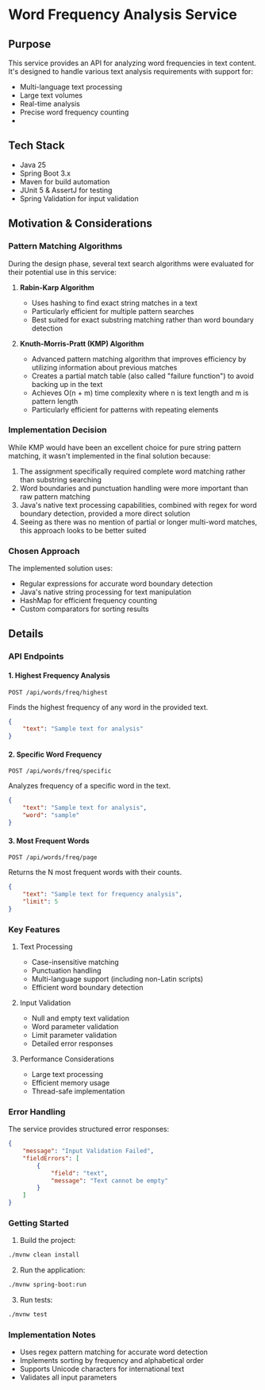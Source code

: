 # Word Frequency Analysis Service

## Purpose
This service provides an API for analyzing word frequencies in text content. It's designed to handle various text analysis requirements with support for:
- Multi-language text processing
- Large text volumes
- Real-time analysis
- Precise word frequency counting
- 
## Tech Stack
- Java 25
- Spring Boot 3.x
- Maven for build automation
- JUnit 5 & AssertJ for testing
- Spring Validation for input validation

## Motivation & Considerations

### Pattern Matching Algorithms
During the design phase, several text search algorithms were evaluated for their potential use in this service:

1. **Rabin-Karp Algorithm**
   - Uses hashing to find exact string matches in a text
   - Particularly efficient for multiple pattern searches
   - Best suited for exact substring matching rather than word boundary detection

2. **Knuth-Morris-Pratt (KMP) Algorithm**
   - Advanced pattern matching algorithm that improves efficiency by utilizing information about previous matches
   - Creates a partial match table (also called "failure function") to avoid backing up in the text
   - Achieves O(n + m) time complexity where n is text length and m is pattern length
   - Particularly efficient for patterns with repeating elements

### Implementation Decision
While KMP would have been an excellent choice for pure string pattern matching, it wasn't implemented in the final solution because:

1. The assignment specifically required complete word matching rather than substring searching
2. Word boundaries and punctuation handling were more important than raw pattern matching
3. Java's native text processing capabilities, combined with regex for word boundary detection, provided a more direct solution
4. Seeing as there was no mention of partial or longer multi-word matches, this approach looks to be better suited

### Chosen Approach
The implemented solution uses:
- Regular expressions for accurate word boundary detection
- Java's native string processing for text manipulation
- HashMap for efficient frequency counting
- Custom comparators for sorting results




## Details

### API Endpoints

#### 1. Highest Frequency Analysis
`POST /api/words/freq/highest`

Finds the highest frequency of any word in the provided text.
```json
{
    "text": "Sample text for analysis"
}
```

#### 2. Specific Word Frequency
`POST /api/words/freq/specific`

Analyzes frequency of a specific word in the text.
```json
{
    "text": "Sample text for analysis",
    "word": "sample"
}
```

#### 3. Most Frequent Words
`POST /api/words/freq/page`

Returns the N most frequent words with their counts.
```json
{
    "text": "Sample text for frequency analysis",
    "limit": 5
}
```

### Key Features

1. Text Processing
   - Case-insensitive matching
   - Punctuation handling
   - Multi-language support (including non-Latin scripts)
   - Efficient word boundary detection

2. Input Validation
   - Null and empty text validation
   - Word parameter validation
   - Limit parameter validation
   - Detailed error responses

3. Performance Considerations
   - Large text processing
   - Efficient memory usage
   - Thread-safe implementation

### Error Handling
The service provides structured error responses:
```json
{
    "message": "Input Validation Failed",
    "fieldErrors": [
        {
            "field": "text",
            "message": "Text cannot be empty"
        }
    ]
}
```

### Getting Started

1. Build the project:
```bash
./mvnw clean install
```

2. Run the application:
```bash
./mvnw spring-boot:run
```

3. Run tests:
```bash
./mvnw test
```

### Implementation Notes
- Uses regex pattern matching for accurate word detection
- Implements sorting by frequency and alphabetical order
- Supports Unicode characters for international text
- Validates all input parameters
